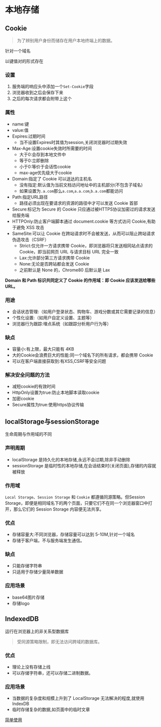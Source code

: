 # 本地存储

## Cookie
> 为了辨别用户身份而储存在用户本地终端上的数据。

针对一个域名

以键值对的形式存在
### 设置
1. 服务端的响应头中添加一个``Set-Cookie``字段
2. 浏览器收到之后会保存下来
3. 之后的每次请求都会附带上这个

### 属性
* name:键
* value:值
* Expires:过期时间
  * 当不设置Expires时其值为session,关闭浏览器时过期失效
* Max-Age:设置cookie失效时所需要的时间
  * 大于0:会存到本地文件中
  * 等于0:立即删除
  * 小于0:等价于会话性cookie
  * max-age优先级大于cookie
* Domain:指定了 Cookie 可以送达的主机名
  * 没有指定:默认值为当前文档访问地址中的主机部分(不包含子域名)
  * 如果设置为``.a.com``那么``a.com``,``a.a.com``,````b.a.com````都能访问
* Path:指定URL路径
  * 路径必须出现在要请求的资源的路径中才可以发送 Cookie 首部
* Secure:标记为 Secure 的 Cookie 只应通过被HTTPS协议加密过的请求发送给服务端
* HTTPOnly:防止客户端脚本通过 document.cookie 等方式访问 Cookie,有助于避免 XSS 攻击
* SameSite:可以让 Cookie 在跨站请求时不会被发送，从而可以阻止跨站请求伪造攻击（CSRF）
  * Strict:仅允许一方请求携带 Cookie，即浏览器将只发送相同站点请求的 Cookie，即当前网页 URL 与请求目标 URL 完全一致
  * Lax:允许部分第三方请求携带 Cookie
  * None:无论是否跨站都会发送 Cookie
  * 之前默认是 None 的，Chrome80 后默认是 Lax

**Domain 和 Path 标识共同定义了 Cookie 的作用域：即 Cookie 应该发送给哪些 URL。**
### 用途
* 会话状态管理:（如用户登录状态、购物车、游戏分数或其它需要记录的信息）
* 个性化设置:（如用户自定义设置、主题等）
* 浏览器行为跟踪:埋点系统（如跟踪分析用户行为等）
### 缺点
* 容量小:有上限，最大只能有 4KB
* 大的Cookie会浪费巨大的性能:同一个域名下的所有请求，都会携带 Cookie
* 可以在客户端直接获取到:有XSS,CSRF等安全问题
### 解决安全问题的方法
* 减短cookie的有效时间
* HttpOnly设置为true:防止本地脚本读取cookie
* 加密cookie
* Secure属性为true:使用https协议传输
## localStorage与sessionStorage
生命周期与作用域的不同
### 声明周期
* localStorage 是持久化的本地存储,永远不会过期,除非手动删除
* sessionStorage 是临时性的本地存储,在会话结束时(关闭页面),存储的内容就被释放

### 作用域
``Local Storage``、``Session Storage`` 和 ``Cookie`` 都遵循同源策略。但Session Storage，即便是相同域名下的两个页面，只要它们不在同一个浏览器窗口中打开，那么它们的 Session Storage 内容便无法共享。

### 优点
* 存储容量大:不同浏览器，存储容量可以达到 5-10M,针对一个域名
* 存储于客户端，不与服务端发生通信。

### 缺点
* 只能存储字符串
* 只适用于存储少量简单数据

### 应用场景
* base64图片存储
* 存储logo

## IndexedDB
运行在浏览器上的非关系型数据库

>受同源策略限制，即无法访问跨域的数据库。

### 优点
* 理论上没有存储上线
* 可以存储字符串，还可以存储二进制数据。

### 应用场景

* 当数据的复杂度和规模上升到了 LocalStorage 无法解决的程度,就使用IndexDB
* 临时存储复杂的数据,如页面中的临时文章

[简单使用](https://developer.mozilla.org/zh-CN/docs/Web/API/IndexedDB_API/Using_IndexedDB)